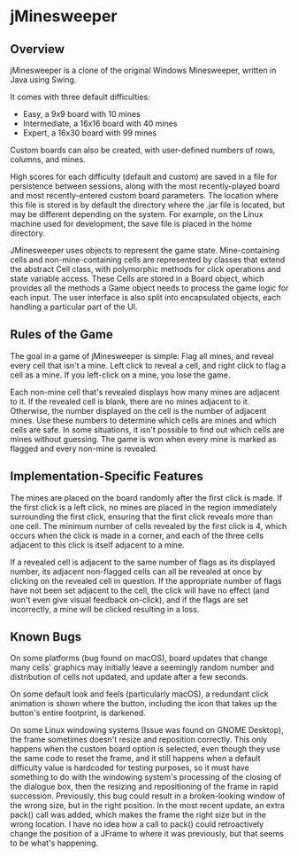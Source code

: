 # jMinesweeper

## Overview

jMinesweeper is a clone of the original Windows Minesweeper, written in Java 
using Swing. 

It comes with three default difficulties:

* Easy, a 9x9 board with 10 mines
* Intermediate, a 16x16 board with 40 mines
* Expert, a 16x30 board with 99 mines

Custom boards can also be created, with user-defined numbers of rows, columns,
and mines.

High scores for each difficulty (default and custom) are saved in a file for
persistence between sessions, along with the most recently-played board and
most recently-entered custom board parameters. The location where this file is
stored is by default the directory where the .jar file is located, but may be
different depending on the system. For example, on the Linux machine used for
development, the save file is placed in the home directory.

JMinesweeper uses objects to represent the game state. Mine-containing cells
and non-mine-containing cells are represented by classes that extend the
abstract Cell class, with polymorphic methods for click operations and state
variable access. These Cells are stored in a Board object, which provides all
the methods a Game object needs to process the game logic for each input. The
user interface is also split into encapsulated objects, each handling a
particular part of the UI.

## Rules of the Game

The goal in a game of jMinesweeper is simple: Flag all mines, and reveal every
cell that isn't a mine. Left click to reveal a cell, and right click to flag a
cell as a mine. If you left-click on a mine, you lose the game.

Each non-mine cell that's revealed displays how many mines are adjacent to it.
If the revealed cell is blank, there are no mines adjacent to it. Otherwise,
the number displayed on the cell is the number of adjacent mines. Use these
numbers to determine which cells are mines and which cells are safe. In some
situations, it isn't possible to find out which cells are mines without
guessing. The game is won when every mine is marked as flagged and every
non-mine is revealed.

## Implementation-Specific Features

The mines are placed on the board randomly after the first click is made. If
the first click is a left click, no mines are placed in the region immediately 
surrounding the first click, ensuring that the first click reveals more than 
one cell. The minimum number of cells revealed by the first click is 4, which
occurs when the click is made in a corner, and each of the three cells adjacent
to this click is itself adjacent to a mine.

If a revealed cell is adjacent to the same number of flags as its displayed
number, its adjacent non-flagged cells can all be revealed at once by clicking
on the revealed cell in question. If the appropriate number of flags have not
been set adjacent to the cell, the click will have no effect (and won't even
give visual feedback on-click), and if the flags are set incorrectly, a mine
will be clicked resulting in a loss.

## Known Bugs

On some platforms (bug found on macOS), board updates that change many cells'
graphics may initially leave a seemingly random number and distribution of
cells not updated, and update after a few seconds.

On some default look and feels (particularly macOS), a redundant click
animation is shown where the button, including the icon that takes up the
button's entire footprint, is darkened. 

On some Linux windowing systems (Issue was found on GNOME Desktop), the frame
sometimes doesn't resize and reposition correctly. This only happens when the
custom board option is selected, even though they use the same code to reset
the frame, and it still happens when a default difficulty value is hardcoded
for testing purposes, so it must have something to do with the windowing 
system's processing of the closing of the dialogue box, then the resizing and
repositioning of the frame in rapid succession. Previously, this bug could
result in a broken-looking window of the wrong size, but in the right position.
In the most recent update, an extra pack() call was added, which makes the
frame the right size but in the wrong location. I have no idea how a call to
pack() could retroactively change the position of a JFrame to where it was
previously, but that seems to be what's happening.

